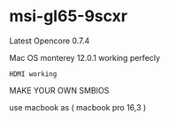 # msi-gl65-9scxr

Latest Opencore 0.7.4

Mac OS monterey 12.0.1 working perfecly


    HDMI working
    
MAKE YOUR OWN SMBIOS  

use macbook as ( macbook pro 16,3 )
